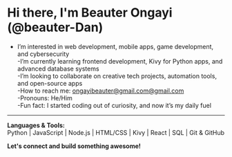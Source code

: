 # Hi there, I'm Beauter Ongayi (@beauter-Dan) 

- I’m interested in web development, mobile apps, game development, and cybersecurity  
-I’m currently learning frontend development, Kivy for Python apps, and advanced database systems  
-I’m looking to collaborate on creative tech projects, automation tools, and open-source apps  
-How to reach me: [ongayibeauter@gmail.com@gmail.com](mailto:beauterongayi@gmail.com)  
-Pronouns: He/Him  
-Fun fact: I started coding out of curiosity, and now it’s my daily fuel  

---

**Languages & Tools:**  
Python | JavaScript | Node.js | HTML/CSS | Kivy | React | SQL | Git & GitHub  

**Let's connect and build something awesome!**
